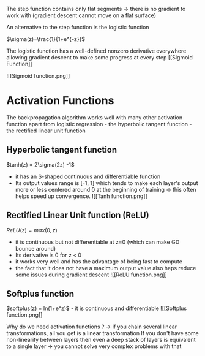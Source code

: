 The step function contains only flat segments -> there is no gradient to work with (gradient descent cannot move on a flat surface)

An alternative to the step function is the logistic function 

$\sigma(z)=\frac{1}{1+e^{-z}}$

The logistic function has a well-defined nonzero derivative everywhere allowing gradient descent to make some progress at every step [[Sigmoid Function]]

![[Sigmoid function.png]]


<h1>Activation Functions</h1>
The backpropagation algorithm works well with many other activation function apart from logistic regression
- the hyperbolic tangent function
- the rectified linear unit function

<h2>Hyperbolic tangent function</h2>
$tanh(z) = 2\sigma(2z) -1$

- it has an S-shaped continuous and differentiable function
- Its output values range is [-1, 1] which tends to make each layer's output more or less centered around 0 at the beginning of training -> this often helps speed up convergence.
![[Tanh function.png]]

<h2>Rectified Linear Unit function (ReLU)</h2>

$ReLU(z) = max(0,z)$

- it is continuous but not differentiable at z=0 (which can make GD bounce around)
- Its derivative is 0 for z < 0
- it works very well and has the advantage of being fast to compute 
- the fact that it does not have a maximum output value also heps reduce some issues during gradient descent
![[ReLU function.png]]

<h2>Softplus function</h2>
$softplus(z) = ln(1+e^z)$
- it is continuous and differentiable 
![[Softplus function.png]]


Why do we need activation functions ?
-> if you chain several linear transformations, all you get is a linear transformation
If you don't have some non-linearity between layers then even a deep stack of layers is equivalent to a single layer
-> you cannot solve very complex problems with that